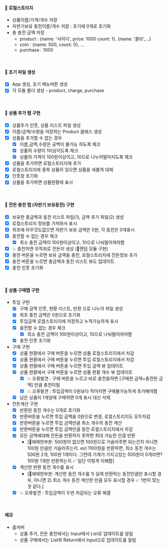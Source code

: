 #### 📌 로컬스토리지

- 상품이름/가격/개수 저장
- 자판기보유 동전이름/개수 저장 : 초기에 0개로 초기화
- 총 충전 금액 저장
  - product : {name: '사이다', price: 1000 count: 1}, {name: '콜라',...}
  - coin : {name: 500, count: 0}, ...
  - purchase : 1000

<br>

#### 📌 초기 파일 생성

- [x] App 생성, 초기 메뉴버튼 생성
- [x] 각 모듈 폴더 생성 - product, charge, purchase

<br>

#### 📌 상품 추가 탭 구현

- [x] 상품추가 인풋, 상품 리스트 파일 생성
- [x] 이름/금액/수량을 저장하는 Product 클래스 생성
- [x] 상품을 추가할 수 없는 경우
  - [x] 이름,금액,수량은 공백이 불가능 하도록 체크
  - [x] 상품의 수량이 1이상이도록 체크
  - [x] 상품의 가격이 100원이상이고, 10으로 나누어떨어지도록 체크
- [x] 상품을 추가하면 로컬스토리지에 추가
- [x] 로컬스토리지에 중복 상품이 있으면 상품을 새롭게 대체
- [x] 인풋창 초기화
- [x] 상품을 추가하면 상품현황에 표시

<br>

#### 📌 잔돈 충전 탭 (자판기 보유동전) 구현

- [x] 보유한 총금액과 동전 리스트 파일(1), 금액 추가 파일(2) 생성
- [x] 로컬스토리지 정보를 가져와서 표시
- [x] 최초에 아무것도없으면 자판기 보유 금액은 0원, 각 동전은 0개표시
- [x] 충전할 수 없는 경우 체크
  - [x] 최소 충전 금액이 100원이상이고, 10으로 나눠떨어져야함
- [x] 💥 충전하면 무작위로 잔돈이 생성 (🎉랜덤 모듈 구현)
- [x] 충전 버튼을 누르면 보유 금액을 충전, 로컬스토리지에 잔돈정보 추가
- [x] 충전 버튼을 누르면 총금액과 동전 리스트 뷰도 업데이트
- [x] 충전 인풋 초기화

<br>

#### 📌 상품 구매탭 구현

- 투입 구현
  - [x] 구매 금액 인풋, 현황 리스트, 반환 으로 나누어 파일 생성
  - [x] 최초 충전 금액은 0원으로 초기화
  - [x] 투입금액 로컬스토리지에 저장하고 누적가능하게 표시
  - [x] 충전할 수 없는 경우 체크
    - [x] 최소 충전 금액이 100원이상이고, 10으로 나눠떨어져야함
  - [x] 충전 인풋 초기화
- 구매 구현
  - [x] 상품 현황에서 구매 버튼을 누르면 상품 로컬스토리지에서 차감
  - [x] 상품 현황에서 구매 버튼을 누르면 투입 로컬스토리지에서 차감
  - [x] 상품 현황에서 구매 버튼을 누르면 투입 금액 뷰 업데이트
  - [x] 상품 현황에서 구매 버튼을 누르면 상품 현황 개수 뷰 업데이트
    - [x] 💥 오류발견 : 구매 버튼을 누르고 바로 충전을하면 [구매한 금액+충전한 금액] 만큼 충전이됨
    - [x] 💥 오류발견 : 투입금액이 0원보다 작아지면 구매불가능하게 추가해야함
  - [x] 남은 상품이 1개일때 구매하면 0개 표시 대신 삭제
- 잔돈계산 구현
  - [x] 반환된 동전 개수는 0개로 초기화
  - [x] 반환버튼을 누르면 투입 금액을 0원으로 변경, 로컬스토리지도 모두차감
  - [x] 반환버튼을 누르면 투입 금액만큼 최소 개수의 동전 계산
  - [x] 반환버튼을 누르면 투입 금액만큼 동전 로컬스토리지에서 차감
  - [x] 모든 금액에대해 잔돈을 반환하지 못하면 최대 가능한 만큼 반환
    - [🧐애매한부분: 500원이 없으면 100원으로 거슬러주면 되는건지 아니면 100원 만큼만 거슬러주는지. ex) 1100원을 반환하면, 최소 동전 개수는 500원 2개, 100원 1개이다. 그런데 기계가 가지고있는 500원이 0개라면? 100원 1개만 반환하는지 ✅ 일단 이렇게 이해함]
  - [x] 계산한 반환 동전 개수를 표시
    - [🧐애매한부분: 계산한 동전 개수를 1) 실제 반환하는 동전만큼만 표시할 경우, 아니면 2) 최소 개수 동전 계산한 만큼 모두 표시할 경우 ✅ 1번이 맞는것 같다.]
  - [x] 💥 오류발견 : 투입금액이 두번 차감되는 오류 해결

<br>

#### 메모

- 옵저버
  - 상품 추가, 잔돈 충전에서는 Input에서 List로 업데이트를 알림
  - 상품 구매에서는 List와 Return에서 Input으로 업데이트를 알림

<!--
  🎉 랜덤 클래스 만들기
  pickNumberInList 메서드
  Random.pickNumberInList(array)
  입력된 배열의 요소 중 무작위로 1개의 요소를 반환
  ex)
  Random.pickNumberInList([1, 3, 10]); 1
  Random.pickNumberInList([1, 3, 10]); 10
  Random.pickNumberInList([1, 3, 10]); 3

this.fiveHundred = 0;
this.oneHundred = 0;
this.fifty = 0;
this.ten = 0;

countCharge(array, 금액): 반복해서 금액을 빼는 메서드

let total =금액
let fiveHundred =0;
while(total){
let pickNum= pickNumberInList(array);
total -= pickNum;
fiveHundred++
}
return [1, 3, 1, 5] 이런식으로 개수 리턴해서 로컬스토리지업데이트

pickNumberInList메서드로 500 100 50 10 중 하나 선택
만약 x원이 들어오면 x원이하로 배열을 filter한다음 그중에서 랜덤선택
0원이 될때까지 반복.

만약 400원 들어오면 100 50 10중 하나선택해서 빼고
300 100 50 10 또하나선택해서 빼고
... 100원계속선택
100 100 50 10 이번에 10원선택하면 배열 filter
90 50 10 이번에 50선택하면 배열 filter
40 10 10원만 남았으므로 10원 계속 선택.
선택할때마다 객체에서 ++

생각해볼것: 상품을 구매하면 돈이 들어오는데 그돈을 어떻게 처리?
11500원
500 16
100 21
50 22
10 30

6000원에서 콜라 2000원 구매
4000원에서 사이다 1600원 구매

2400원 남음

11500에서 6000원이 들어오고
17500에서 2400을 거슬러주면
15100아닌가? 9100이여야하네

9100 (11500에서 2400원 을 거슬러줌: 500*4개, 100*4개)
500 12
100 17
50 22
10 30

💥 그니까 수입에대한건 상관하지 않음
수입으로 들어온걸 동전으로 바꾸거나, 수입으로 들어온 동전을 잔돈으로 활용하지 않음
-->
